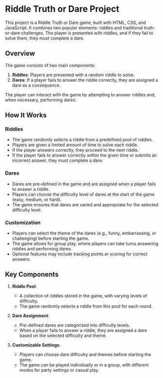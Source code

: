 # Riddle Truth or Dare Project

This project is a Riddle Truth or Dare game, built with HTML, CSS, and JavaScript. It combines two popular elements: riddles and traditional truth-or-dare challenges. The player is presented with riddles, and if they fail to solve them, they must complete a dare.

## Overview

The game consists of two main components:
1. **Riddles**: Players are presented with a random riddle to solve.
2. **Dares**: If a player fails to answer the riddle correctly, they are assigned a dare as a consequence.

The player can interact with the game by attempting to answer riddles and, when necessary, performing dares.

## How It Works

### Riddles
- The game randomly selects a riddle from a predefined pool of riddles.
- Players are given a limited amount of time to solve each riddle.
- If the player answers correctly, they proceed to the next riddle.
- If the player fails to answer correctly within the given time or submits an incorrect answer, they must complete a dare.

### Dares
- Dares are pre-defined in the game and are assigned when a player fails to answer a riddle.
- Players can choose the difficulty level of dares at the start of the game (easy, medium, or hard).
- The game ensures that dares are varied and appropriate for the selected difficulty level.

### Customization
- Players can select the theme of the dares (e.g., funny, embarrassing, or challenging) before starting the game.
- The game allows for group play, where players can take turns answering riddles and performing dares.
- Optional features may include tracking points or scoring for correct answers.

## Key Components

1. **Riddle Pool**: 
   - A collection of riddles stored in the game, with varying levels of difficulty.
   - The game randomly selects a riddle from this pool for each round.

2. **Dare Assignment**:
   - Pre-defined dares are categorized into difficulty levels.
   - When a player fails to answer a riddle, they are assigned a dare based on the selected difficulty and theme.

3. **Customizable Settings**:
   - Players can choose dare difficulty and themes before starting the game.
   - The game can be played individually or in a group, with different modes for party settings or casual play.


